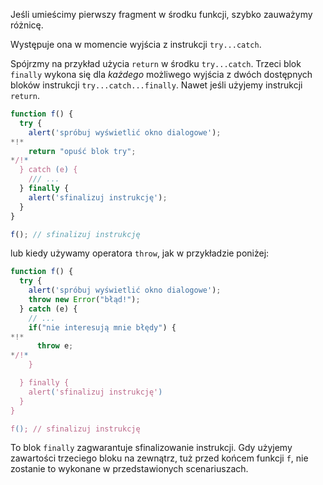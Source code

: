 Jeśli umieścimy pierwszy fragment w środku funkcji, szybko zauważymy różnicę. 

Występuje ona w momencie wyjścia z instrukcji `try...catch`.

Spójrzmy na przykład użycia `return` w środku `try...catch`. Trzeci blok `finally` wykona się dla *każdego* możliwego wyjścia z dwóch dostępnych bloków instrukcji `try...catch...finally`. Nawet jeśli użyjemy instrukcji `return`. 

```js run
function f() {
  try {
    alert('spróbuj wyświetlić okno dialogowe');
*!*
    return "opuść blok try";
*/!*
  } catch (e) {
    /// ...
  } finally {
    alert('sfinalizuj instrukcję');
  }
}

f(); // sfinalizuj instrukcję
```

lub kiedy używamy operatora `throw`, jak w przykładzie poniżej:

```js run
function f() {
  try {
    alert('spróbuj wyświetlić okno dialogowe');
    throw new Error("błąd!");
  } catch (e) {
    // ...
    if("nie interesują mnie błędy") {
*!*
      throw e;
*/!*
    }

  } finally {
    alert('sfinalizuj instrukcję')
  }
}

f(); // sfinalizuj instrukcję
```

To blok `finally` zagwarantuje sfinalizowanie instrukcji. Gdy użyjemy zawartości trzeciego bloku na zewnątrz, tuż przed końcem funkcji `f`, nie zostanie to wykonane w przedstawionych scenariuszach.
